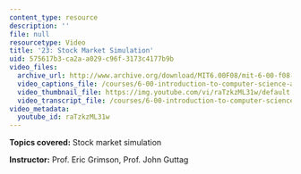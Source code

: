 ```yaml
---
content_type: resource
description: ''
file: null
resourcetype: Video
title: '23: Stock Market Simulation'
uid: 575617b3-ca2a-a029-c96f-3173c4177b9b
video_files:
  archive_url: http://www.archive.org/download/MIT6.00F08/mit-6-00-f08-lec23_300k.mp4
  video_captions_file: /courses/6-00-introduction-to-computer-science-and-programming-fall-2008/e9d0dbdfe7e95ef99d2466b2e18ed49b_raTzkzML31w.vtt
  video_thumbnail_file: https://img.youtube.com/vi/raTzkzML31w/default.jpg
  video_transcript_file: /courses/6-00-introduction-to-computer-science-and-programming-fall-2008/aea6cce796693903c94740b15ff9617a_raTzkzML31w.pdf
video_metadata:
  youtube_id: raTzkzML31w
---
```


**Topics covered:** Stock market simulation

**Instructor:** Prof. Eric Grimson, Prof. John Guttag